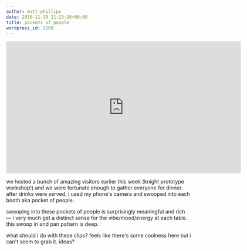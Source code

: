 ```yaml
---
author: matt-phillips
date: 2016-11-30 21:23:26+00:00
title: pockets of people
wordpress_id: 2589
---
```


<div class="embed-container"><iframe title="Knight Prototype Workshop Dinner" allowfullscreen="" frameborder="0" height="360" mozallowfullscreen="" src="https://player.vimeo.com/video/193754983" webkitallowfullscreen="" width="640"></iframe></div>

we hosted a bunch of amazing visitors earlier this week (knight prototype workshop!) and we were fortunate enough to gather everyone for dinner. after drinks were served, i used my phone's camera and swooped into each booth aka pocket of people.

swooping into these pockets of people is surprisingly meaningful and rich &mdash; i very much get a distinct sense for the vibe/mood/energy at each table. this swoop in and pan pattern is deep.

what should i do with these clips? feels like there's some coolness here but i can't seem to grab it. ideas?
